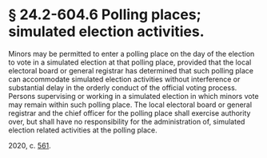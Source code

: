 # § 24.2-604.6 Polling places; simulated election activities.

<p>Minors may be permitted to enter a polling place on the day of the election to vote in a simulated election at that polling place, provided that the local electoral board or general registrar has determined that such polling place can accommodate simulated election activities without interference or substantial delay in the orderly conduct of the official voting process. Persons supervising or working in a simulated election in which minors vote may remain within such polling place. The local electoral board or general registrar and the chief officer for the polling place shall exercise authority over, but shall have no responsibility for the administration of, simulated election related activities at the polling place.</p><p>2020, c. <a href='http://lis.virginia.gov/cgi-bin/legp604.exe?201+ful+CHAP0561'>561</a>.</p>